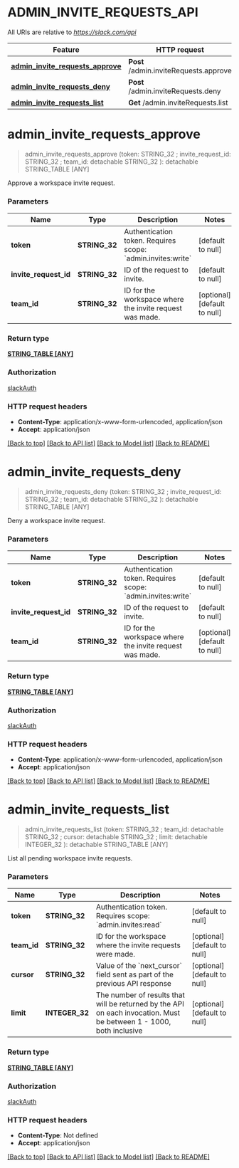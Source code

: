# ADMIN_INVITE_REQUESTS_API

All URIs are relative to *https://slack.com/api*

Feature | HTTP request | Description
------------- | ------------- | -------------
[**admin_invite_requests_approve**](ADMIN_INVITE_REQUESTS_API.md#admin_invite_requests_approve) | **Post** /admin.inviteRequests.approve | 
[**admin_invite_requests_deny**](ADMIN_INVITE_REQUESTS_API.md#admin_invite_requests_deny) | **Post** /admin.inviteRequests.deny | 
[**admin_invite_requests_list**](ADMIN_INVITE_REQUESTS_API.md#admin_invite_requests_list) | **Get** /admin.inviteRequests.list | 


# **admin_invite_requests_approve**
> admin_invite_requests_approve (token: STRING_32 ; invite_request_id: STRING_32 ; team_id:  detachable STRING_32 ): detachable STRING_TABLE [ANY]
	



Approve a workspace invite request.


### Parameters

Name | Type | Description  | Notes
------------- | ------------- | ------------- | -------------
 **token** | **STRING_32**| Authentication token. Requires scope: &#x60;admin.invites:write&#x60; | [default to null]
 **invite_request_id** | **STRING_32**| ID of the request to invite. | [default to null]
 **team_id** | **STRING_32**| ID for the workspace where the invite request was made. | [optional] [default to null]

### Return type

[**STRING_TABLE [ANY]**](ANY.md)

### Authorization

[slackAuth](../README.md#slackAuth)

### HTTP request headers

 - **Content-Type**: application/x-www-form-urlencoded, application/json
 - **Accept**: application/json

[[Back to top]](#) [[Back to API list]](../README.md#documentation-for-api-endpoints) [[Back to Model list]](../README.md#documentation-for-models) [[Back to README]](../README.md)

# **admin_invite_requests_deny**
> admin_invite_requests_deny (token: STRING_32 ; invite_request_id: STRING_32 ; team_id:  detachable STRING_32 ): detachable STRING_TABLE [ANY]
	



Deny a workspace invite request.


### Parameters

Name | Type | Description  | Notes
------------- | ------------- | ------------- | -------------
 **token** | **STRING_32**| Authentication token. Requires scope: &#x60;admin.invites:write&#x60; | [default to null]
 **invite_request_id** | **STRING_32**| ID of the request to invite. | [default to null]
 **team_id** | **STRING_32**| ID for the workspace where the invite request was made. | [optional] [default to null]

### Return type

[**STRING_TABLE [ANY]**](ANY.md)

### Authorization

[slackAuth](../README.md#slackAuth)

### HTTP request headers

 - **Content-Type**: application/x-www-form-urlencoded, application/json
 - **Accept**: application/json

[[Back to top]](#) [[Back to API list]](../README.md#documentation-for-api-endpoints) [[Back to Model list]](../README.md#documentation-for-models) [[Back to README]](../README.md)

# **admin_invite_requests_list**
> admin_invite_requests_list (token: STRING_32 ; team_id:  detachable STRING_32 ; cursor:  detachable STRING_32 ; limit:  detachable INTEGER_32 ): detachable STRING_TABLE [ANY]
	



List all pending workspace invite requests.


### Parameters

Name | Type | Description  | Notes
------------- | ------------- | ------------- | -------------
 **token** | **STRING_32**| Authentication token. Requires scope: &#x60;admin.invites:read&#x60; | [default to null]
 **team_id** | **STRING_32**| ID for the workspace where the invite requests were made. | [optional] [default to null]
 **cursor** | **STRING_32**| Value of the &#x60;next_cursor&#x60; field sent as part of the previous API response | [optional] [default to null]
 **limit** | **INTEGER_32**| The number of results that will be returned by the API on each invocation. Must be between 1 - 1000, both inclusive | [optional] [default to null]

### Return type

[**STRING_TABLE [ANY]**](ANY.md)

### Authorization

[slackAuth](../README.md#slackAuth)

### HTTP request headers

 - **Content-Type**: Not defined
 - **Accept**: application/json

[[Back to top]](#) [[Back to API list]](../README.md#documentation-for-api-endpoints) [[Back to Model list]](../README.md#documentation-for-models) [[Back to README]](../README.md)

